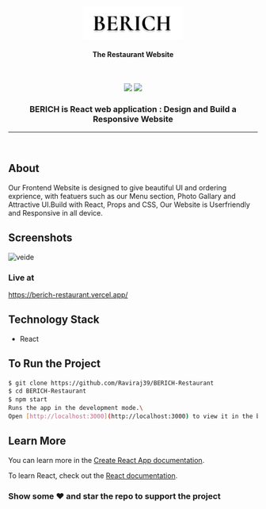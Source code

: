 <div align="center">
<img src="./src/assets/berich_black.png" width=200px/>
<h4>The Restaurant Website</h4>
<br>

[![](https://img.shields.io/badge/Made_with-React-red?style=for-the-badge&logo=react)](https://reactjs.org/ "React")
[![](https://img.shields.io/badge/IDE-Visual_Studio_Code-red?style=for-the-badge&logo=visual-studio-code)](https://code.visualstudio.com/ "Visual Studio Code")

<h3>BERICH is React web application : Design and Build a Responsive Website</h3>
</div>

---

<br>

## About

Our Frontend Website is designed to give beautiful UI and ordering exprience, with featuers such as our Menu section, Photo Gallary and Attractive UI.Build with React, Props and CSS, Our Website is Userfriendly and Responsive in all device.

## Screenshots

![veide](src/assets/news.gif)

### Live at

https://berich-restaurant.vercel.app/

## Technology Stack

- React

## To Run the Project

```sh
$ git clone https://github.com/Raviraj39/BERICH-Restaurant
$ cd BERICH-Restaurant
$ npm start
Runs the app in the development mode.\
Open [http://localhost:3000](http://localhost:3000) to view it in the browser.
```

## Learn More

You can learn more in the [Create React App documentation](https://facebook.github.io/create-react-app/docs/getting-started).

To learn React, check out the [React documentation](https://reactjs.org/).

### Show some :heart: and star the repo to support the project
